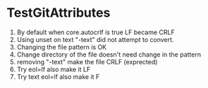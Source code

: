 # TestGitAttributes

1. By default when core.autocrlf is true LF became CRLF
2. Using unset on text "-text" did not attempt to convert.
3. Changing the file pattern is OK
4. Change directory of the file doesn't need change in the pattern
5. removing "-text" make the file CRLF (exprected)
6. Try eol=lf also make it LF
7. Try text eol=lf also make it F
